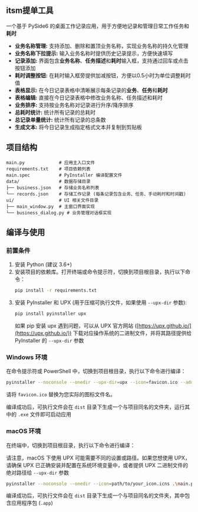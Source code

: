 ## itsm提单工具
一个基于 PySide6 的桌面工作记录应用，用于方便地记录和管理日常工作任务和**耗时**

- **业务名称管理:** 支持添加、删除和置顶业务名称，实现业务名称的持久化管理
- **业务名称下拉提示:** 输入业务名称时提供历史记录提示，方便快速填写
- **记录添加:** 界面包含**业务名称**、**任务描述**和**耗时**输入框，支持通过回车或点击按钮添加
- **耗时调整按钮:** 在耗时输入框旁提供加减按钮，方便以0.5小时为单位调整耗时值
- **表格显示:** 在今日记录表格中清晰展示每条记录的**业务**、**任务**和**耗时**
- **表格编辑:** 直接在今日记录表格中修改业务名称、任务描述和耗时
- **业务排序:** 支持按业务名称对记录进行升序/降序排序
- **总耗时统计:** 统计所有记录的总耗时
- **总记录单量统计:** 统计所有记录的总条数
- **生成文本:** 将今日记录生成指定格式文本并复制到剪贴板


## 项目结构

```
main.py             # 应用主入口文件
requirements.txt    # 项目依赖列表
main.spec           # PyInstaller 编译配置文件
data/               # 数据存储目录
├── business.json   # 存储业务名称列表
└── records.json    # 存储工作记录 (每条记录包含业务、任务、手动耗时和时间戳)
ui/                 # UI 相关文件目录
├── main_window.py  # 主窗口界面实现
└── business_dialog.py # 业务管理对话框实现
```

## 编译与使用

### 前置条件

1.  安装 Python (建议 3.6+)
2.  安装项目的依赖库。打开终端或命令提示符，切换到项目根目录，执行以下命令：
    ```bash
    pip install -r requirements.txt
    ```
3.  安装 PyInstaller 和 UPX (用于压缩可执行文件，如果使用 `--upx-dir` 参数):
    ```bash
    pip install pyinstaller upx
    ```
    如果 pip 安装 upx 遇到问题，可以从 UPX 官方网站 ([https://upx.github.io/](https://upx.github.io/)) 下载对应操作系统的二进制文件，并将其路径提供给 PyInstaller 的 `--upx-dir` 参数

### Windows 环境

在命令提示符或 PowerShell 中，切换到项目根目录，执行以下命令进行编译：

```bash
pyinstaller --noconsole --onedir --upx-dir=upx --icon=favicon.ico --add-data "favicon.ico;." .\main.py"
```


请将 `favicon.ico` 替换为您实际的图标文件名。

编译成功后，可执行文件会在 `dist` 目录下生成一个与项目同名的文件夹，运行其中的 `.exe` 文件即可启动应用

### macOS 环境

在终端中，切换到项目根目录，执行以下命令进行编译：

请注意，macOS 下使用 UPX 可能需要不同的设置或路径。如果您想使用 UPX，请确保 UPX 已正确安装并配置在系统环境变量中，或者提供 UPX 二进制文件的绝对路径给 `--upx-dir` 参数

```bash
pyinstaller --noconsole --onedir --icon=path/to/your_icon.icns .\main.py
```

编译成功后，可执行文件会在 `dist` 目录下生成一个与项目同名的文件夹，其中包含应用程序包 (`.app`)
